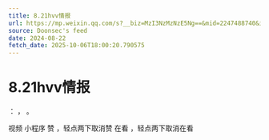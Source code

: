 ```yaml
---
title: 8.21hvv情报
url: https://mp.weixin.qq.com/s?__biz=MzI3NzMzNzE5Ng==&mid=2247488740&idx=1&sn=de1dc6719a188f2615ba36a84e2d5a31
source: Doonsec's feed
date: 2024-08-22
fetch_date: 2025-10-06T18:00:20.790575
---
```


# 8.21hvv情报

：
，
。

视频
小程序
赞
，轻点两下取消赞
在看
，轻点两下取消在看